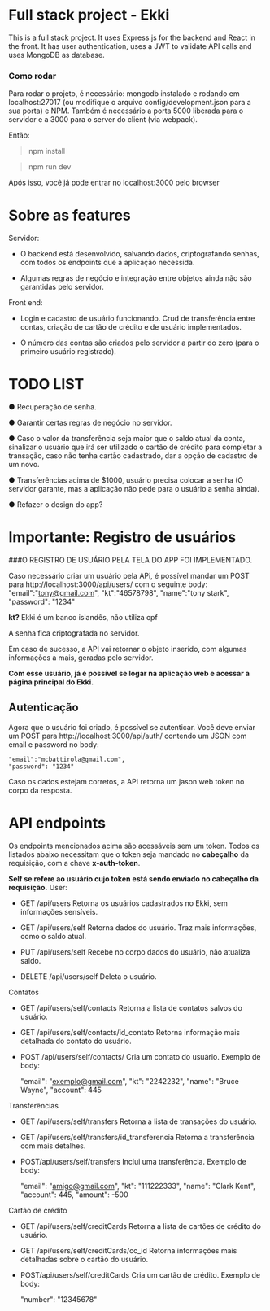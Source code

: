 # Full stack project - Ekki

This is a full stack project. It uses Express.js for the backend and React in the front.
It has user authentication, uses a JWT to validate API calls and uses MongoDB as database.


### Como rodar
Para rodar o projeto, é necessário:
mongodb instalado e rodando em localhost:27017 (ou modifique o arquivo config/development.json para a sua porta) e NPM.
Também é necessário a porta 5000 liberada para o servidor e a 3000 para o server do client (via webpack).

Então:
> npm install

> npm run dev

Após isso, você já pode entrar no localhost:3000 pelo browser


# Sobre as features

Servidor:
- O backend está desenvolvido, salvando dados, criptografando senhas, com todos os endpoints que a aplicação necessida. 

- Algumas regras de negócio e integração entre objetos ainda não são garantidas pelo servidor.

Front end:

- Login e cadastro de usuário funcionando. Crud de transferência entre contas, criação de cartão de crédito e de usuário implementados.

- O número das contas são criados pelo servidor a partir do zero (para o primeiro usuário registrado).


# TODO LIST

● Recuperação de senha.

● Garantir certas regras de negócio no servidor.

● Caso o valor da transferência seja maior que o saldo atual da conta, sinalizar o
usuário que irá ser utilizado o cartão de crédito para completar a transação, caso
não tenha cartão cadastrado, dar a opção de cadastro de um novo.

● Transferências acima de $1000, usuário precisa colocar a senha (O servidor garante, mas a aplicação não pede para o usuário a senha ainda).

● Refazer o design do app?

# Importante: Registro de usuários

###O REGISTRO DE USUÁRIO PELA TELA DO APP FOI IMPLEMENTADO.

Caso necessário criar um usuário pela APi, é possível mandar um POST para http://localhost:3000/api/users/ com o seguinte body:
		"email":"tony@gmail.com",
		"kt":"46578798",
		"name":"tony stark",
		"password": "1234"
		
**kt?** Ekki é um banco islandês, não utiliza cpf

A senha fica criptografada no servidor.

Em caso de sucesso, a API vai retornar o objeto inserido, com algumas informações a mais, geradas pelo servidor.

**Com esse usuário, já é possível se logar na aplicação web e acessar a página principal do Ekki.**

## Autenticação
Agora que o usuário foi criado, é possível se autenticar.
Você deve enviar um POST para http://localhost:3000/api/auth/ contendo um JSON com email e password no body:

	"email":"mcbattirola@gmail.com",
	"password": "1234"

Caso os dados estejam corretos, a API retorna um jason web token no corpo da resposta.



# API endpoints

Os endpoints mencionados acima são acessáveis sem um token. 
Todos os listados abaixo necessitam que o token seja mandado no **cabeçalho** da requisição, com a chave **x-auth-token**.

**Self se refere ao usuário cujo token está sendo enviado no cabeçalho da requisição.**
User:
- GET /api/users
Retorna os usuários cadastrados no Ekki, sem informações sensíveis.

-  GET /api/users/self
Retorna dados do usuário. Traz mais informações, como o saldo atual.

- PUT /api/users/self
Recebe no corpo dados do usuário, não atualiza saldo.

- DELETE /api/users/self
Deleta o usuário.

Contatos
- GET /api/users/self/contacts
Retorna a lista de contatos salvos do usuário.

- GET /api/users/self/contacts/id_contato
Retorna informação mais detalhada do contato do usuário.

- POST /api/users/self/contacts/
Cria um contato do usuário. Exemplo de body:

	"email": "exemplo@gmail.com",
	"kt": "2242232",
	"name": "Bruce Wayne",
	"account": 445

Transferências
- GET /api/users/self/transfers
Retorna a lista de transações do usuário.

- GET /api/users/self/transfers/id_transferencia
Retorna a transferência com mais detalhes.

- POST/api/users/self/transfers
Inclui uma transferência. Exemplo de body:

	"email": "amigo@gmail.com",
	"kt": "111222333",
	"name": "Clark Kent",
	"account": 445,
	"amount": -500
	

Cartão de crédito
- GET /api/users/self/creditCards
Retorna a lista de cartões de crédito do usuário.

- GET /api/users/self/creditCards/cc_id
Retorna informações mais detalhadas sobre o cartão do usuário.

- POST/api/users/self/creditCards
Cria um cartão de crédito. Exemplo de body:

	"number": "12345678"



